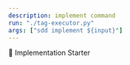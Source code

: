 ```yaml
---
description: implement command
run: "./tag-executor.py"
args: ["sdd implement ${input}"]
---
```


🚀 Implementation Starter
